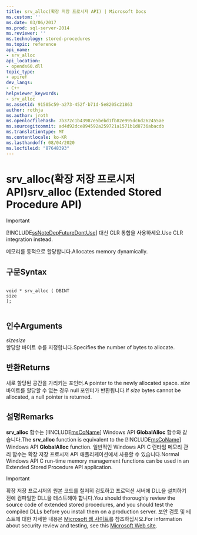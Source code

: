 ```yaml
---
title: srv_alloc(확장 저장 프로시저 API) | Microsoft Docs
ms.custom: ''
ms.date: 03/06/2017
ms.prod: sql-server-2014
ms.reviewer: ''
ms.technology: stored-procedures
ms.topic: reference
api_name:
- srv_alloc
api_location:
- opends60.dll
topic_type:
- apiref
dev_langs:
- C++
helpviewer_keywords:
- srv_alloc
ms.assetid: 91505c59-a273-452f-b71d-5e8205c21863
author: rothja
ms.author: jroth
ms.openlocfilehash: 7b372c1b43987e5bebd1fb82e995dc6d262455ae
ms.sourcegitcommit: ad4d92dce894592a259721a1571b1d8736abacdb
ms.translationtype: MT
ms.contentlocale: ko-KR
ms.lasthandoff: 08/04/2020
ms.locfileid: "87648393"
---
```

# <a name="srv_alloc-extended-stored-procedure-api"></a><span data-ttu-id="64077-102">srv_alloc(확장 저장 프로시저 API)</span><span class="sxs-lookup"><span data-stu-id="64077-102">srv_alloc (Extended Stored Procedure API)</span></span>
    
> [!IMPORTANT]  
>  [!INCLUDE[ssNoteDepFutureDontUse](../../includes/ssnotedepfuturedontuse-md.md)] <span data-ttu-id="64077-103">대신 CLR 통합을 사용하세요.</span><span class="sxs-lookup"><span data-stu-id="64077-103">Use CLR integration instead.</span></span>  
  
 <span data-ttu-id="64077-104">메모리를 동적으로 할당합니다.</span><span class="sxs-lookup"><span data-stu-id="64077-104">Allocates memory dynamically.</span></span>  
  
## <a name="syntax"></a><span data-ttu-id="64077-105">구문</span><span class="sxs-lookup"><span data-stu-id="64077-105">Syntax</span></span>  
  
```  
  
void * srv_alloc ( DBINT  
size  
);  
  
```  
  
## <a name="arguments"></a><span data-ttu-id="64077-106">인수</span><span class="sxs-lookup"><span data-stu-id="64077-106">Arguments</span></span>  
 <span data-ttu-id="64077-107">*size*</span><span class="sxs-lookup"><span data-stu-id="64077-107">*size*</span></span>  
 <span data-ttu-id="64077-108">할당할 바이트 수를 지정합니다.</span><span class="sxs-lookup"><span data-stu-id="64077-108">Specifies the number of bytes to allocate.</span></span>  
  
## <a name="returns"></a><span data-ttu-id="64077-109">반환</span><span class="sxs-lookup"><span data-stu-id="64077-109">Returns</span></span>  
 <span data-ttu-id="64077-110">새로 할당된 공간을 가리키는 포인터.</span><span class="sxs-lookup"><span data-stu-id="64077-110">A pointer to the newly allocated space.</span></span> <span data-ttu-id="64077-111">*size*바이트를 할당할 수 없는 경우 null 포인터가 반환됩니다.</span><span class="sxs-lookup"><span data-stu-id="64077-111">If *size* bytes cannot be allocated, a null pointer is returned.</span></span>  
  
## <a name="remarks"></a><span data-ttu-id="64077-112">설명</span><span class="sxs-lookup"><span data-stu-id="64077-112">Remarks</span></span>  
 <span data-ttu-id="64077-113">**srv_alloc** 함수는 [!INCLUDE[msCoName](../../includes/msconame-md.md)] Windows API **GlobalAlloc** 함수와 같습니다.</span><span class="sxs-lookup"><span data-stu-id="64077-113">The **srv_alloc** function is equivalent to the [!INCLUDE[msCoName](../../includes/msconame-md.md)] Windows API  **GlobalAlloc** function.</span></span> <span data-ttu-id="64077-114">일반적인 Windows API C 런타임 메모리 관리 함수는 확장 저장 프로시저 API 애플리케이션에서 사용할 수 있습니다.</span><span class="sxs-lookup"><span data-stu-id="64077-114">Normal Windows API C run-time memory management functions can be used in an Extended Stored Procedure API application.</span></span>  
  
> [!IMPORTANT]  
>  <span data-ttu-id="64077-115">확장 저장 프로시저의 원본 코드를 철저히 검토하고 프로덕션 서버에 DLL을 설치하기 전에 컴파일한 DLL을 테스트해야 합니다.</span><span class="sxs-lookup"><span data-stu-id="64077-115">You should thoroughly review the source code of extended stored procedures, and you should test the compiled DLLs before you install them on a production server.</span></span> <span data-ttu-id="64077-116">보안 검토 및 테스트에 대한 자세한 내용은 [Microsoft 웹 사이트](https://go.microsoft.com/fwlink/?LinkID=54761&amp;clcid=0x409https://msdn.microsoft.com/security/)를 참조하십시오.</span><span class="sxs-lookup"><span data-stu-id="64077-116">For information about security review and testing, see this [Microsoft Web site](https://go.microsoft.com/fwlink/?LinkID=54761&amp;clcid=0x409https://msdn.microsoft.com/security/).</span></span>  
  
  
